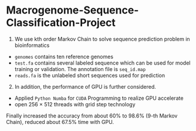 # Macrogenome-Sequence-Classification-Project

1. We use kth order Markov Chain to solve sequence prediction problem in bioinformatics

+ `genomes` contains ten reference genomes
+ `test.fa` contains several labeled sequence which can be used for model training or validation. The annotation file is `seq_id.map`
+ `reads.fa` is the unlabeled short sequences used for prediction

2.  In addition, the performance of GPU is further considered. 

- Applied `Python Numba` for `CUDA` Programming to realize GPU accelerate
- open 256 × 512 threads with grid step technology



Finally increased the accuracy from about 60% to 98.6% (9-th Markov Chain), reduced about 67.5% time with GPU.
